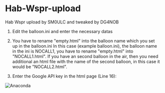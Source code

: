 # Hab-Wspr-upload
Hab Wspr upload by SM0ULC and tweaked by DG4NOB

1. Edit the balloon.ini and enter the necessary datas

2. You have to rename "empty.html" into the balloon name which you set up in the balloon.ini
In this case (example balloon.ini), the balloon name in the ini is NOCALL1, you have to rename "empty.html" into "NOCALL1.html".
If you have an second balloon in the air, then you need additional an html file with the name of the second balloon,
in this case it would be "NOCALL2.html".

3. Enter the Google API key in the html page (Line 16):
<script src="https://maps.googleapis.com/maps/api/js?key=GOOGLE_MAPS_API_KEY"></script>

![Anaconda](https://user-images.githubusercontent.com/9722781/232010149-6830853d-05e7-4df2-b02b-b00907a45e6c.png)
